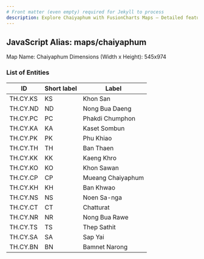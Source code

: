 ```yaml
---
# Front matter (even empty) required for Jekyll to process
description: Explore Chaiyaphum with FusionCharts Maps – Detailed features for seamless integration. Try now & enhance your data visualization today! 
---
```


## JavaScript Alias: maps/chaiyaphum

Map Name: Chaiyaphum
Dimensions (Width x Height): 545x974

### List of Entities

| ID       | Short label | Label             |
| -------- | ----------- | ----------------- |
| TH.CY.KS | KS          | Khon San          |
| TH.CY.ND | ND          | Nong Bua Daeng    |
| TH.CY.PC | PC          | Phakdi Chumphon   |
| TH.CY.KA | KA          | Kaset Sombun      |
| TH.CY.PK | PK          | Phu Khiao         |
| TH.CY.TH | TH          | Ban Thaen         |
| TH.CY.KK | KK          | Kaeng Khro        |
| TH.CY.KO | KO          | Khon Sawan        |
| TH.CY.CP | CP          | Mueang Chaiyaphum |
| TH.CY.KH | KH          | Ban Khwao         |
| TH.CY.NS | NS          | Noen Sa-nga       |
| TH.CY.CT | CT          | Chatturat         |
| TH.CY.NR | NR          | Nong Bua Rawe     |
| TH.CY.TS | TS          | Thep Sathit       |
| TH.CY.SA | SA          | Sap Yai           |
| TH.CY.BN | BN          | Bamnet Narong     |
